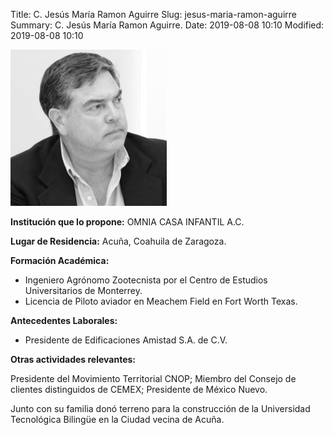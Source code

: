 Title: C. Jesús María Ramon Aguirre
Slug: jesus-maria-ramon-aguirre
Summary: C. Jesús María Ramon Aguirre.
Date: 2019-08-08 10:10
Modified: 2019-08-08 10:10


![C. Jesús María Ramon Aguirre](jesus-maria-ramon-aguirre.jpg)

**Institución que lo propone:** OMNIA CASA INFANTIL A.C.

**Lugar de Residencia:** Acuña, Coahuila de Zaragoza.

**Formación Académica:**

* Ingeniero Agrónomo Zootecnista por el Centro de Estudios Universitarios de Monterrey.
* Licencia de Piloto aviador en Meachem Field en Fort Worth Texas.

**Antecedentes Laborales:**

* Presidente de Edificaciones Amistad S.A. de C.V.

**Otras actividades relevantes:**

Presidente del Movimiento Territorial CNOP; Miembro del Consejo de clientes distinguidos de CEMEX; Presidente de México Nuevo.

Junto con su familia donó terreno para la construcción de la Universidad Tecnológica Bilingüe en la Ciudad vecina de Acuña.
